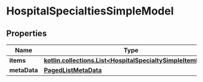 
# HospitalSpecialtiesSimpleModel

## Properties
Name | Type | Description | Notes
------------ | ------------- | ------------- | -------------
**items** | [**kotlin.collections.List&lt;HospitalSpecialtySimpleItemModel&gt;**](HospitalSpecialtySimpleItemModel.md) |  |  [optional]
**metaData** | [**PagedListMetaData**](PagedListMetaData.md) |  |  [optional]



